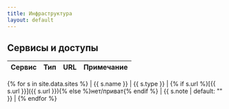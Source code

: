```yaml
---
title: Инфраструктура
layout: default
---
```

## Сервисы и доступы

| Сервис | Тип | URL | Примечание |
|--------|-----|-----|-----------|
{% for s in site.data.sites %}
| {{ s.name }} | {{ s.type }} | {% if s.url %}[{{ s.url }}]({{ s.url }}){% else %}<span class="tag">нет/приват</span>{% endif %} | {{ s.note | default: "" }} |
{% endfor %}
